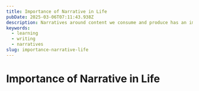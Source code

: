 ```yaml
---
title: Importance of Narrative in Life
pubDate: 2025-03-06T07:11:43.938Z
description: Narratives around content we consume and produce has an important role that can improve or impair our lives.
keywords:
  - learning
  - writing
  - narratives
slug: importance-narrative-life
---
```


# Importance of Narrative in Life
